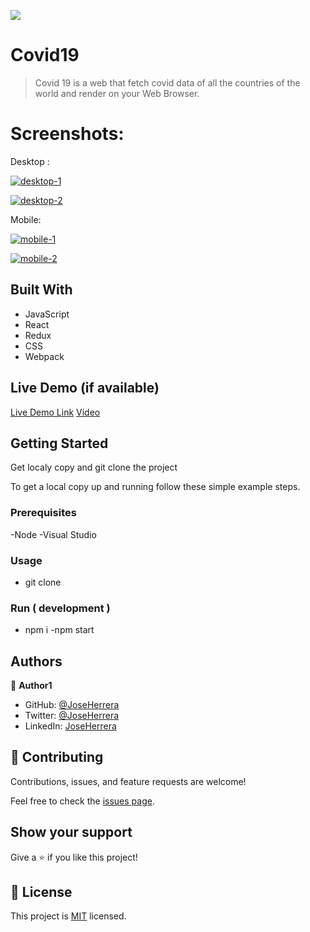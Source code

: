 ![](https://img.shields.io/badge/Microverse-blueviolet)

# Covid19

> Covid 19 is a web that fetch covid data of all the countries of the world and render on your Web Browser.

# Screenshots:

Desktop : 

<a href="https://ibb.co/PYVPbXg"><img src="https://i.ibb.co/GJr81YR/desktop-1.jpg" alt="desktop-1" border="0"></a>


<a href="https://ibb.co/dcn9W6H"><img src="https://i.ibb.co/JdXLB2S/desktop-2.jpg" alt="desktop-2" border="0"></a>


Mobile:

<a href="https://ibb.co/Swhvn16"><img src="https://i.ibb.co/s903wDg/mobile-1.jpg" alt="mobile-1" border="0"></a>

<a href="https://ibb.co/BC6rY1L"><img src="https://i.ibb.co/yQkYx30/mobile-2.jpg" alt="mobile-2" border="0"></a>


## Built With

- JavaScript
- React
- Redux
- CSS
- Webpack

## Live Demo (if available)

[Live Demo Link](https://covid19jose.herokuapp.com/)
[Video](https://www.loom.com/share/3365db7b522740128da9b51192d0e5d4)


## Getting Started

Get localy copy and git clone the project


To get a local copy up and running follow these simple example steps.

### Prerequisites

-Node
-Visual Studio

### Usage

- git clone 

### Run ( development )

- npm i
-npm start

## Authors

👤 **Author1**

- GitHub: [@JoseHerrera](https://github.com/joseheco)
- Twitter: [@JoseHerrera](https://twitter.com/jferheco)
- LinkedIn: [JoseHerrera](https://linkedin.com/in/ljoseherreraco)


## 🤝 Contributing

Contributions, issues, and feature requests are welcome!

Feel free to check the [issues page](../../issues/).

## Show your support

Give a ⭐️ if you like this project!

## 📝 License

This project is [MIT](./MIT.md) licensed.
